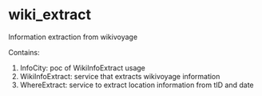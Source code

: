 wiki_extract
============

Information extraction from wikivoyage

Contains:
1) InfoCity: poc of WikiInfoExtract usage
2) WikiInfoExtract: service that extracts wikivoyage information
3) WhereExtract: service to extract location information from tID and date
